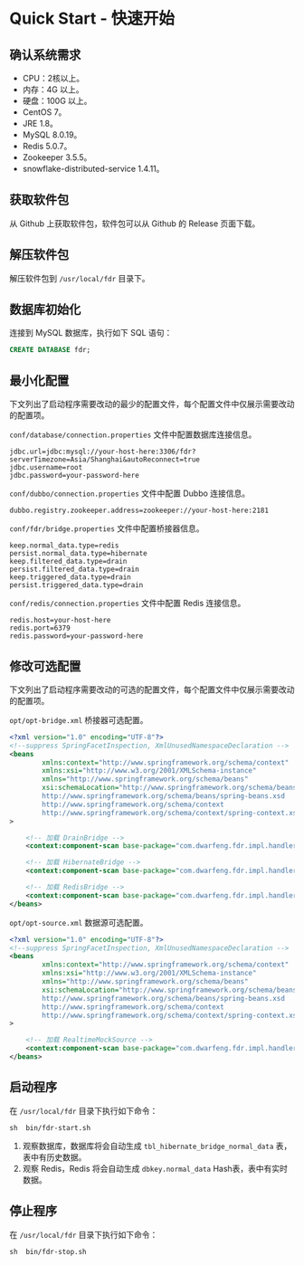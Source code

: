 # Quick Start - 快速开始

## 确认系统需求

- CPU：2核以上。
- 内存：4G 以上。
- 硬盘：100G 以上。
- CentOS 7。
- JRE 1.8。
- MySQL 8.0.19。
- Redis 5.0.7。
- Zookeeper 3.5.5。
- snowflake-distributed-service 1.4.11。

## 获取软件包

从 Github 上获取软件包，软件包可以从 Github 的 Release 页面下载。

## 解压软件包

解压软件包到 `/usr/local/fdr` 目录下。

## 数据库初始化

连接到 MySQL 数据库，执行如下 SQL 语句：

```sql
CREATE DATABASE fdr;
```

## 最小化配置

下文列出了启动程序需要改动的最少的配置文件，每个配置文件中仅展示需要改动的配置项。

`conf/database/connection.properties` 文件中配置数据库连接信息。

```properties
jdbc.url=jdbc:mysql://your-host-here:3306/fdr?serverTimezone=Asia/Shanghai&autoReconnect=true
jdbc.username=root
jdbc.password=your-password-here
```

`conf/dubbo/connection.properties` 文件中配置 Dubbo 连接信息。

```properties
dubbo.registry.zookeeper.address=zookeeper://your-host-here:2181
```

`conf/fdr/bridge.properties` 文件中配置桥接器信息。

```properties
keep.normal_data.type=redis
persist.normal_data.type=hibernate
keep.filtered_data.type=drain
persist.filtered_data.type=drain
keep.triggered_data.type=drain
persist.triggered_data.type=drain
```

`conf/redis/connection.properties` 文件中配置 Redis 连接信息。

```properties
redis.host=your-host-here
redis.port=6379
redis.password=your-password-here
```

## 修改可选配置

下文列出了启动程序需要改动的可选的配置文件，每个配置文件中仅展示需要改动的配置项。

`opt/opt-bridge.xml` 桥接器可选配置。

```xml
<?xml version="1.0" encoding="UTF-8"?>
<!--suppress SpringFacetInspection, XmlUnusedNamespaceDeclaration -->
<beans
        xmlns:context="http://www.springframework.org/schema/context"
        xmlns:xsi="http://www.w3.org/2001/XMLSchema-instance"
        xmlns="http://www.springframework.org/schema/beans"
        xsi:schemaLocation="http://www.springframework.org/schema/beans
        http://www.springframework.org/schema/beans/spring-beans.xsd
        http://www.springframework.org/schema/context
        http://www.springframework.org/schema/context/spring-context.xsd"
>

    <!-- 加载 DrainBridge -->
    <context:component-scan base-package="com.dwarfeng.fdr.impl.handler.bridge.drain"/>

    <!-- 加载 HibernateBridge -->
    <context:component-scan base-package="com.dwarfeng.fdr.impl.handler.bridge.hibernate"/>

    <!-- 加载 RedisBridge -->
    <context:component-scan base-package="com.dwarfeng.fdr.impl.handler.bridge.redis"/>
</beans>
```

`opt/opt-source.xml` 数据源可选配置。

```xml
<?xml version="1.0" encoding="UTF-8"?>
<!--suppress SpringFacetInspection, XmlUnusedNamespaceDeclaration -->
<beans
        xmlns:context="http://www.springframework.org/schema/context"
        xmlns:xsi="http://www.w3.org/2001/XMLSchema-instance"
        xmlns="http://www.springframework.org/schema/beans"
        xsi:schemaLocation="http://www.springframework.org/schema/beans
        http://www.springframework.org/schema/beans/spring-beans.xsd
        http://www.springframework.org/schema/context
        http://www.springframework.org/schema/context/spring-context.xsd"
>

    <!-- 加载 RealtimeMockSource -->
    <context:component-scan base-package="com.dwarfeng.fdr.impl.handler.source.mock.realtime"/>
</beans>
```

## 启动程序

在 `/usr/local/fdr` 目录下执行如下命令：

```shell
sh  bin/fdr-start.sh
```

1. 观察数据库，数据库将会自动生成 `tbl_hibernate_bridge_normal_data` 表，表中有历史数据。
2. 观察 Redis，Redis 将会自动生成 `dbkey.normal_data` Hash表，表中有实时数据。

## 停止程序

在 `/usr/local/fdr` 目录下执行如下命令：

```shell
sh  bin/fdr-stop.sh
```
